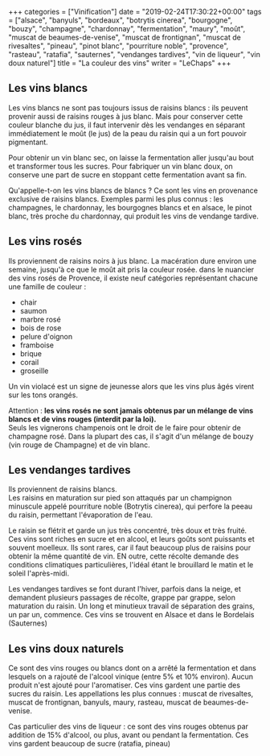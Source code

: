 +++
categories = ["Vinification"]
date = "2019-02-24T17:30:22+00:00"
tags = ["alsace", "banyuls", "bordeaux", "botrytis cinerea", "bourgogne", "bouzy", "champagne", "chardonnay", "fermentation", "maury", "moût", "muscat de beaumes-de-venise", "muscat de frontignan", "muscat de rivesaltes", "pineau", "pinot blanc", "pourriture noble", "provence", "rasteau", "ratafia", "sauternes", "vendanges tardives", "vin de liqueur", "vin doux naturel"] 
title = "La couleur des vins"
writer = "LeChaps"
+++

## Les vins blancs

Les vins blancs ne sont pas toujours issus de raisins blancs : ils peuvent provenir aussi de raisins rouges à jus blanc. Mais pour conserver cette couleur blanche du jus, il faut intervenir dès les vendanges en séparant immédiatement le moût (le jus) de la peau du raisin qui a un fort pouvoir pigmentant.  

Pour obtenir un vin blanc sec, on laisse la fermentation aller jusqu'au bout et transformer tous les sucres. Pour fabriquer un vin blanc doux, on conserve une part de sucre en stoppant cette fermentation avant sa fin.  

Qu'appelle-t-on les vins blancs de blancs ? Ce sont les vins en provenance exclusive de raisins blancs. Exemples parmi les plus connus : les champagnes, le chardonnay, les bourgognes blancs et en alsace, le pinot blanc, très proche du chardonnay, qui produit les vins de vendange tardive.

## Les vins rosés

Ils proviennent de raisins noirs à jus blanc. La macération dure environ une semaine, jusqu'à ce que le moût ait pris la couleur rosée. dans le nuancier des vins rosés de Provence, il existe neuf catégories représentant chacune une famille de couleur :

* chair
* saumon
* marbre rosé
* bois de rose
* pelure d'oignon
* framboise
* brique
* corail
* groseille

Un vin violacé est un signe de jeunesse alors que les vins plus âgés virent sur les tons orangés.  

Attention : **les vins rosés ne sont jamais obtenus par un mélange de vins blancs et de vins rouges (interdit par la loi).**  
Seuls les vignerons champenois ont le droit de le faire pour obtenir de champagne rosé. Dans la plupart des cas, il s'agit d'un mélange de bouzy (vin rouge de Champagne) et de vin blanc.


## Les vendanges tardives

Ils proviennent de raisins blancs.  
Les raisins en maturation sur pied son attaqués par un champignon minuscule appelé pourriture noble (Botrytis cinerea), qui perfore la peeau du raisin, permettant l'évaporation de l'eau.  

Le raisin se flétrit et garde un jus très concentré, très doux et très fruité. Ces vins sont riches en sucre et en alcool, et leurs goûts sont puissants et souvent moelleux. Ils sont rares, car il faut beaucoup plus de raisins pour obtenir la même quantité de vin. EN outre, cette récolte demande des conditions climatiques particulières, l'idéal étant le brouillard le matin et le soleil l'après-midi.  

Les vendanges tardives se font durant l'hiver, parfois dans la neige, et demandent plusieurs passages de récolte, grappe par grappe, selon maturation du raisin. Un long et minutieux travail de séparation des grains, un par un, commence. Ces vins se trouvent en Alsace et dans le Bordelais (Sauternes)


## Les vins doux naturels

Ce sont des vins rouges ou blancs dont on a arrêté la fermentation et dans lesquels on a rajouté de l'alcool vinique (entre 5% et 10% environ). Aucun produit n'est ajouté pour l'aromatiser. Ces vins gardent une partie des sucres du raisin. Les appellations les plus connues : muscat de rivesaltes, muscat de frontignan, banyuls, maury, rasteau, muscat de beaumes-de-venise.  

Cas particulier des vins de liqueur : ce sont des vins rouges obtenus par addition de 15% d'alcool, ou plus, avant ou pendant la fermentation. Ces vins gardent beaucoup de sucre (ratafia, pineau)
